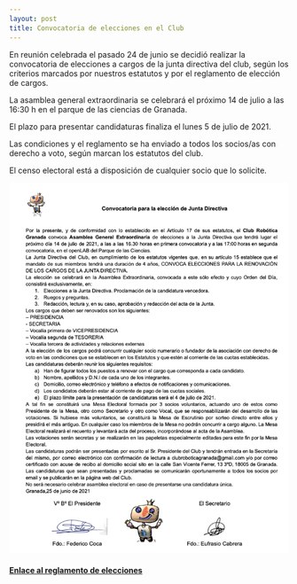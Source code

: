 ```yaml
---
layout: post
title: Convocatoria de elecciones en el Club
---
```









En reunión celebrada el pasado 24 de junio se decidió realizar la convocatoria de elecciones a cargos de la junta directiva del club, según los criterios marcados por nuestros estatutos y por el reglamento de elección de cargos.

La asamblea general extraordinaria se celebrará el próximo 14 de julio a las 16:30 h en el parque de las ciencias de Granada.

El plazo para presentar candidaturas finaliza el lunes 5 de julio de 2021.

Las condiciones y el reglamento se ha enviado a todos los socios/as con derecho a voto, según marcan los estatutos del club.

El censo electoral está a disposición de cualquier socio que lo solicite.


<img src="/images/elecciones_club.png" width="800" />











#### [Enlace al reglamento de elecciones](https://drive.google.com/file/d/1u3CgTMb-BpCoxGvxTTIT7AdamdoB7x02/view?usp=sharing)
